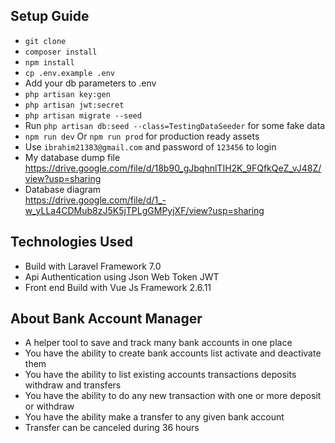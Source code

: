 ## Setup Guide

- `git clone`
- `composer install`
- `npm install`
- `cp .env.example .env`
- Add your db parameters to .env
- `php artisan key:gen`
- `php artisan jwt:secret`
- `php artisan migrate --seed`
-  Run `php artisan db:seed --class=TestingDataSeeder` for some fake data
- `npm run dev` Or `npm run prod` for production ready assets
- Use `ibrahim21383@gmail.com` and password of `123456` to login
- My database dump file  
<https://drive.google.com/file/d/18b90_gJbqhnlTIH2K_9FQfkQeZ_vJ48Z/view?usp=sharing>
- Database diagram  
<https://drive.google.com/file/d/1_-w_yLLa4CDMub8zJ5K5jTPLgGMPyjXF/view?usp=sharing>  


## Technologies Used

- Build with Laravel Framework 7.0
- Api Authentication using Json Web Token JWT
- Front end Build with Vue Js Framework 2.6.11


## About Bank Account Manager

- A helper tool to save and track many bank accounts in one place
- You have the ability to create bank accounts list activate and deactivate them
- You have the ability to list existing accounts transactions deposits withdraw and transfers
- You have the ability to do any new transaction with one or more deposit or withdraw
- You have the ability make a transfer to any given bank account
- Transfer can be canceled during 36 hours
 

